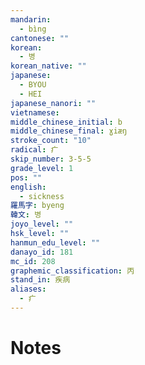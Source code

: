 ```yaml
---
mandarin:
  - bìng
cantonese: ""
korean:
  - 병
korean_native: ""
japanese:
  - BYOU
  - HEI
japanese_nanori: ""
vietnamese:
middle_chinese_initial: b
middle_chinese_final: ɣiæŋ
stroke_count: "10"
radical: 疒
skip_number: 3-5-5
grade_level: 1
pos: ""
english:
  - sickness
羅馬字: byeng
韓文: 병
joyo_level: ""
hsk_level: ""
hanmun_edu_level: ""
danayo_id: 181
mc_id: 208
graphemic_classification: 丙
stand_in: 疾病
aliases:
  - 疒
---
```


# Notes
